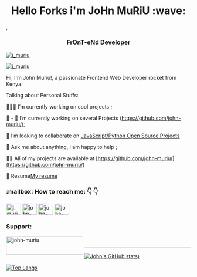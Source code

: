 <h1 align="center"> Hello Forks  i'm JoHn MuRiU :wave:</h1> 
 ,<h3 align="center">FrOnT-eNd Developer</h3>


<p align="left"> <a href="https://twitter.com/j_muriu" target="blank"><img src="https://img.shields.io/twitter/follow/j_muriu?logo=twitter&style=for-the-badge" alt="j_muriu" /></a> </p>
<p align="left"> <a href="https://facebook.com/john.muriu.54" target="blank"><img src="https://img.shields.io/facebook/add/john.muriu.54?logo=facebook&style=for-the-badge" alt="j_muriu" /></a> </p>


Hi, I'm John Muriu!, a passionate  Frontend Web Developer rocket from Kenya.


Talking about Personal Stuffs:

👨🏽‍💻 I’m currently working on cool projects ;

:seedling: - 🔭 I’m currently working on several Projects (https://github.com/john-muriu/);

:seedling:  I’m looking to collaborate on [JavaScript/Python Open Source Projects](https://johnmuriu.netlify.app/)

:speech_balloon: Ask me about anything, I am happy to help ;

👨‍💻 All of my projects are available at [https://github.com/john-muriu/](https://github.com/john-muriu/)
 
:memo: Resume[My resume](https://drive.google.com/file/d/1ESXF3ulffejwbGB-Wj6u1z1Q0N5lSH_b/view)

<h3 align= "left"> :mailbox: How to reach me:  👇 👇 </h3>
<p align="left">
<a href="https://twitter.com/j_muriu" target="blank"><img align="center" src="https://cdn.jsdelivr.net/npm/simple-icons@3.0.1/icons/twitter.svg" alt="j_muriu" height="30" width="40" /></a>
<a href="https://www.linkedin.com/in/john-muriu/" target="blank"><img align="center" src="https://cdn.jsdelivr.net/npm/simple-icons@3.0.1/icons/linkedin.svg" alt="john-muriu" height="30" width="40" /></a>
<a href="https://stackoverflow.com/users/13070338/muriu
" target="blank"><img align="center" src="https://cdn.jsdelivr.net/npm/simple-icons@3.0.1/icons/stackoverflow.svg" alt="john-muriu" height="30" width="40" /></a>
<a href="https://dev.to/legastoc" target="blank"><img align="center" src="https://cdn.jsdelivr.net/npm/simple-icons@3.0.1/icons/dev-dot-to.svg" alt="john-muriu" height="30" width="40" /></a>

</p>



<h3 align="left">Support:</h3>

<p>
<a href="https://www.buymeacoffee.com/johnmuriu"> 
<img align="left" src="https://cdn.buymeacoffee.com/buttons/v2/default-yellow.png" height="50" width="210" alt="john-muriu" />
</a>
</p>
<br>
<hr/>
 
[![John's GitHub stats](https://github-readme-stats.vercel.app/api?username=john-muriu&show_icons=true&theme=radical&hide=contribs,issues))](https://github.com/john-muriu/github-readme-stats)


[![Top Langs](https://github-readme-stats.vercel.app/api/top-langs/?username=john-muriu&langs_count=8)](https://github.com/john-muriu/github-readme-stats)

